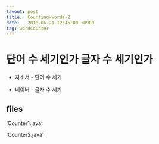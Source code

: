 ```yaml
---
layout: post
title:  Counting-words-2
date:   2018-06-21 12:45:00 +0900
tag: wordCounter
---
```

# 단어 수 세기인가 글자 수 세기인가

- 자소서 - 단어 수 세기

- 네이버 - 글자 수 세기

## files

'Counter1.java'

'Counter2.java'
